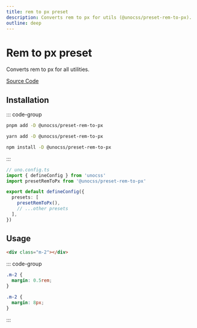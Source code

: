 ```yaml
---
title: rem to px preset
description: Converts rem to px for utils (@unocss/preset-rem-to-px).
outline: deep
---
```


# Rem to px preset

Converts rem to px for all utilities.

[Source Code](https://github.com/unocss/unocss/tree/main/packages/preset-rem-to-px)

## Installation

::: code-group
  ```bash [pnpm]
  pnpm add -D @unocss/preset-rem-to-px
  ```
  ```bash [yarn]
  yarn add -D @unocss/preset-rem-to-px
  ```
  ```bash [npm]
  npm install -D @unocss/preset-rem-to-px
  ```
:::

```ts
// uno.config.ts
import { defineConfig } from 'unocss'
import presetRemToPx from '@unocss/preset-rem-to-px'

export default defineConfig({
  presets: [
    presetRemToPx(),
    // ...other presets
  ],
})
```

## Usage

```html
<div class="m-2"></div>
```

::: code-group
  ```css [Without]
  .m-2 {
    margin: 0.5rem;
  }
  ```
  ```css [With]
  .m-2 {
    margin: 8px;
  }
  ```
:::
